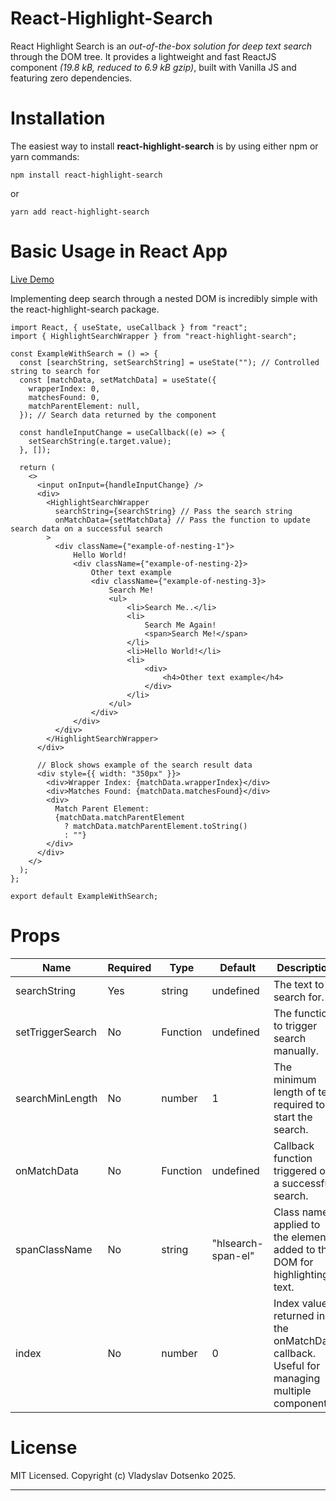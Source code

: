 
# React-Highlight-Search

React Highlight Search is an *out-of-the-box solution for deep text search* through the DOM tree. It provides a lightweight and fast ReactJS component *(19.8 kB, reduced to 6.9 kB gzip)*, built with Vanilla JS and featuring zero dependencies.

# Installation

The easiest way to install **react-highlight-search** is by using either npm or yarn commands:
```
npm install react-highlight-search
```
or
```
yarn add react-highlight-search
```

# Basic Usage in React App

[Live Demo](https://oppositeart.github.io/react-highlight-search/?path=/docs/example-deep-search-example--docs)

Implementing deep search through a nested DOM is incredibly simple with the react-highlight-search package.

```
import React, { useState, useCallback } from "react";
import { HighlightSearchWrapper } from "react-highlight-search";

const ExampleWithSearch = () => {
  const [searchString, setSearchString] = useState(""); // Controlled string to search for
  const [matchData, setMatchData] = useState({
    wrapperIndex: 0,
    matchesFound: 0,
    matchParentElement: null,
  }); // Search data returned by the component

  const handleInputChange = useCallback((e) => {
    setSearchString(e.target.value);
  }, []);

  return (
    <>
      <input onInput={handleInputChange} />
      <div>
        <HighlightSearchWrapper
          searchString={searchString} // Pass the search string
          onMatchData={setMatchData} // Pass the function to update search data on a successful search
        >
          <div className={"example-of-nesting-1"}>
              Hello World!
              <div className={"example-of-nesting-2}>
                  Other text example
                  <div className={"example-of-nesting-3}>
                      Search Me!
                      <ul>
                          <li>Search Me..</li>
                          <li>
                              Search Me Again!
                              <span>Search Me!</span>
                          </li>
                          <li>Hello World!</li>
                          <li>
                              <div>
                                  <h4>Other text example</h4>
                              </div>
                          </li>
                      </ul>
                  </div>
              </div>
          </div>
        </HighlightSearchWrapper>
      </div>

      // Block shows example of the search result data
      <div style={{ width: "350px" }}>
        <div>Wrapper Index: {matchData.wrapperIndex}</div>
        <div>Matches Found: {matchData.matchesFound}</div>
        <div>
          Match Parent Element:
          {matchData.matchParentElement
            ? matchData.matchParentElement.toString()
            : ""}
        </div>
      </div>
    </>
  );
};

export default ExampleWithSearch;
```

# Props

| Name  | Required | Type | Default | Description |
| ------------- | ------------- | ------------- | ------------- | ------------- |
| searchString  | Yes | string | undefined | The text to search for.
| setTriggerSearch  | No | Function | undefined | The function to trigger search manually.
| searchMinLength  | No | number | 1 | The minimum length of text required to start the search.
| onMatchData  | No | Function | undefined | Callback function triggered on a successful search.
| spanClassName  | No | string | "hlsearch-span-el" | Class name applied to the <span> elements added to the DOM for highlighting text.
| index  | No | number | 0 | Index value returned in the onMatchData callback. Useful for managing multiple components.

# License

MIT Licensed. Copyright (c) Vladyslav Dotsenko 2025.

_________